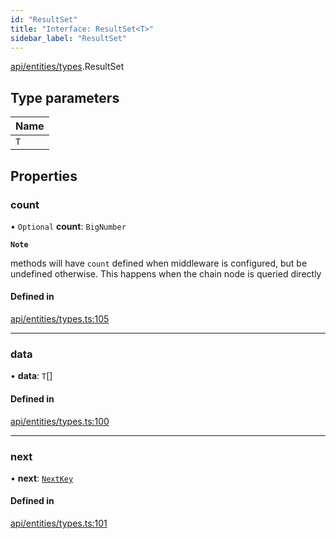 ```yaml
---
id: "ResultSet"
title: "Interface: ResultSet<T>"
sidebar_label: "ResultSet"
---
```


[api/entities/types](../../../../../modules/API/Entities/Types/Types.md).ResultSet

## Type parameters

| Name |
| :------ |
| `T` |

## Properties

### count

• `Optional` **count**: `BigNumber`

**`Note`**

methods will have `count` defined when middleware is configured, but be undefined otherwise. This happens when the chain node is queried directly

#### Defined in

[api/entities/types.ts:105](https://github.com/PolymeshAssociation/polymesh-sdk/blob/8a9158669/src/api/entities/types.ts#L105)

___

### data

• **data**: `T`[]

#### Defined in

[api/entities/types.ts:100](https://github.com/PolymeshAssociation/polymesh-sdk/blob/8a9158669/src/api/entities/types.ts#L100)

___

### next

• **next**: [`NextKey`](../../../../../modules/API/Entities/Types/Types.md#nextkey)

#### Defined in

[api/entities/types.ts:101](https://github.com/PolymeshAssociation/polymesh-sdk/blob/8a9158669/src/api/entities/types.ts#L101)
